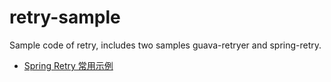 # retry-sample
Sample code of retry, includes two samples guava-retryer and spring-retry.


- [Spring Retry 常用示例](http://iyiguo.net/blog/2016/01/19/spring-retry-common-case/)
